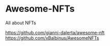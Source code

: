 # Awesome-NFTs
All about NFTs

https://github.com/gianni-dalerta/awesome-nft
https://github.com/xBalbinus/AwesomeNFTs
